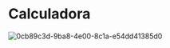 # Calculadora

![0cb89c3d-9ba8-4e00-8c1a-e54dd41385d0](https://user-images.githubusercontent.com/80293187/226397381-18f6d60a-39d7-4370-af6a-1caacdd4f1a9.jpg)
